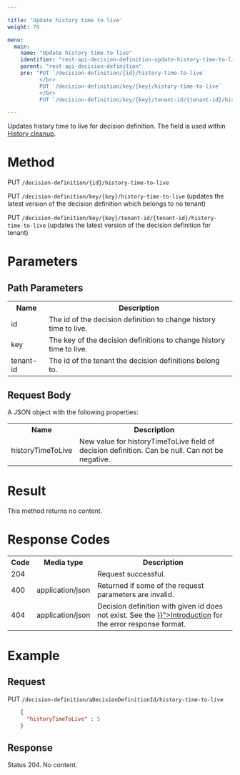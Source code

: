 ```yaml
---

title: 'Update history time to live'
weight: 70

menu:
  main:
    name: "Update history time to live"
    identifier: "rest-api-decision-definition-update-history-time-to-live"
    parent: "rest-api-decision-definition"
    pre: "PUT `/decision-definition/{id}/history-time-to-live`
          </br>
          PUT `/decision-definition/key/{key}/history-time-to-live`
          </br>
          PUT `/decision-definition/key/{key}/tenant-id/{tenant-id}/history-time-to-live`"

---
```


Updates history time to live for decision definition. The field is used within [History cleanup](../../user-guide/process-engine/history.md#history-cleanup">}}).

# Method

PUT `/decision-definition/{id}/history-time-to-live`

PUT `/decision-definition/key/{key}/history-time-to-live` (updates the latest version of the decision definition which belongs to no tenant)

PUT `/decision-definition/key/{key}/tenant-id/{tenant-id}/history-time-to-live` (updates the latest version of the decision definition for tenant)

# Parameters

## Path Parameters

<table class="table table-striped">
  <tr>
    <th>Name</th>
    <th>Description</th>
  </tr>
  <tr>
    <td>id</td>
    <td>The id of the decision definition to change history time to live.</td>
  </tr>
  <tr>
    <td>key</td>
    <td>The key of the decision definitions to change history time to live.</td>
  </tr>
  <tr>
    <td>tenant-id</td>
    <td>The id of the tenant the decision definitions belong to.</td>
  </tr>
</table>


## Request Body

A JSON object with the following properties:

<table class="table table-striped">
  <tr>
    <th>Name</th>
    <th>Description</th>
  </tr>
  <tr>
    <td>historyTimeToLive</td>
    <td>New value for historyTimeToLive field of decision definition. Can be null. Can not be negative.</td>
  </tr>
</table>


# Result

This method returns no content.


# Response Codes

<table class="table table-striped">
  <tr>
    <th>Code</th>
    <th>Media type</th>
    <th>Description</th>
  </tr>
  <tr>
    <td>204</td>
    <td></td>
    <td>Request successful.</td>
  </tr>
  <tr>
    <td>400</td>
    <td>application/json</td>
    <td>Returned if some of the request parameters are invalid.</td>
  </tr>
  <tr>
    <td>404</td>
    <td>application/json</td>
    <td>Decision definition with given id does not exist. See the <a href="../../reference/rest/overview/_index.md#error-handling" >}}">Introduction</a> for the error response format.</td>
  </tr>
</table>


# Example

## Request

PUT `/decision-definition/aDecisionDefinitionId/history-time-to-live`
```json 
    {
      "historyTimeToLive" : 5
    }
```

## Response

Status 204. No content.
